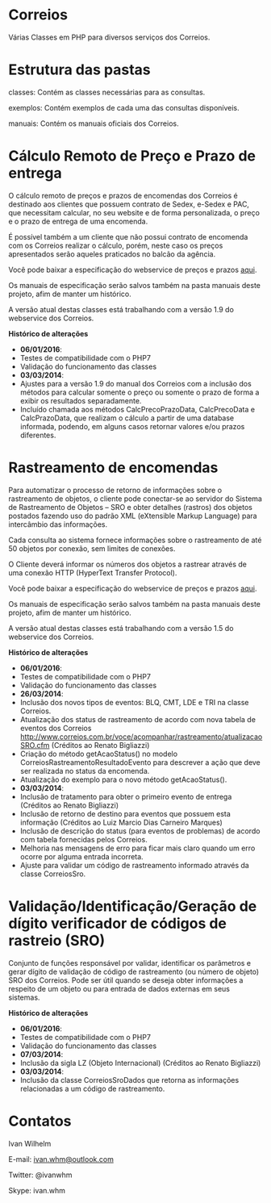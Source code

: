 Correios
========

Várias Classes em PHP para diversos serviços dos Correios.

Estrutura das pastas
====================

classes: Contém as classes necessárias para as consultas.

exemplos: Contém exemplos de cada uma das consultas disponíveis.

manuais: Contém os manuais oficiais dos Correios.


Cálculo Remoto de Preço e Prazo de entrega
==========================================

O cálculo remoto de preços e prazos de encomendas dos Correios é destinado aos clientes que possuem contrato de Sedex, e-Sedex e PAC, que necessitam calcular, no seu website e de forma personalizada, o preço e o prazo de entrega de uma encomenda.
 
É possível também a um cliente que não possui contrato de encomenda com os Correios realizar o cálculo, porém, neste caso os preços apresentados serão aqueles praticados no balcão da agência.

Você pode baixar a especificação do webservice de preços e prazos [aqui](http://www.correios.com.br/webServices/PDF/SCPP_manual_implementacao_calculo_remoto_de_precos_e_prazos.pdf).

Os manuais de especificação serão salvos também na pasta manuais deste projeto, afim de manter um histórico.

A versão atual destas classes está trabalhando com a versão 1.9 do webservice dos Correios.

**Histórico de alterações**

* **06/01/2016**:
* Testes de compatibilidade com o PHP7
* Validação do funcionamento das classes
* **03/03/2014**: 
* Ajustes para a versão 1.9 do manual dos Correios com a inclusão dos métodos para calcular somente o preço ou somente o prazo de forma a exibir os resultados separadamente.
* Incluído chamada aos métodos CalcPrecoPrazoData, CalcPrecoData e CalcPrazoData, que realizam o cálculo a partir de uma database informada, podendo, em alguns casos retornar valores e/ou prazos diferentes.

Rastreamento de encomendas
==========================

Para automatizar o processo de retorno de informações sobre o rastreamento de objetos, o cliente pode conectar-se ao servidor do Sistema de Rastreamento de Objetos – SRO e obter detalhes (rastros) dos objetos postados fazendo uso do padrão XML (eXtensible Markup Language) para intercâmbio das informações.

Cada consulta ao sistema fornece informações sobre o rastreamento de até 50 objetos por conexão, sem limites de conexões.

O Cliente deverá informar os números dos objetos a rastrear através de uma conexão HTTP (HyperText Transfer Protocol).

Você pode baixar a especificação do webservice de preços e prazos [aqui](http://blog.correios.com.br/comercioeletronico/wp-content/uploads/2011/10/Guia-Tecnico-Rastreamento-XML-Cliente-Vers%C3%A3o-e-commerce-v-1-5.pdf).

Os manuais de especificação serão salvos também na pasta manuais deste projeto, afim de manter um histórico.

A versão atual destas classes está trabalhando com a versão 1.5 do webservice dos Correios.

**Histórico de alterações**

* **06/01/2016**:
* Testes de compatibilidade com o PHP7
* Validação do funcionamento das classes
* **26/03/2014**:
* Inclusão dos novos tipos de eventos: BLQ, CMT, LDE e TRI na classe Correios.
* Atualização dos status de rastreamento de acordo com nova tabela de eventos dos Correios http://www.correios.com.br/voce/acompanhar/rastreamento/atualizacaoSRO.cfm (Créditos ao Renato Bigliazzi)
* Criação do método getAcaoStatus() no modelo CorreiosRastreamentoResultadoEvento para descrever a ação que deve ser realizada no status da encomenda.
* Atualização do exemplo para o novo método getAcaoStatus().
* **03/03/2014**:
* Inclusão de tratamento para obter o primeiro evento de entrega (Créditos ao Renato Bigliazzi)
* Inclusão de retorno de destino para eventos que possuem esta informação (Créditos ao Luiz Marcio Dias Carneiro Marques)
* Inclusão de descrição do status (para eventos de problemas) de acordo com tabela fornecidas pelos Correios.
* Melhoria nas mensagens de erro para ficar mais claro quando um erro ocorre por alguma entrada incorreta.
* Ajuste para validar um código de rastreamento informado através da classe CorreiosSro.


Validação/Identificação/Geração de dígito verificador de códigos de rastreio (SRO)
==================================================================================

Conjunto de funções responsável por validar, identificar os parâmetros e gerar dígito de validação
de código de rastreamento (ou número de objeto) SRO dos Correios. Pode ser útil quando se deseja obter
informações a respeito de um objeto ou para entrada de dados externas em seus sistemas.

**Histórico de alterações**

* **06/01/2016**:
* Testes de compatibilidade com o PHP7
* Validação do funcionamento das classes
* **07/03/2014**:
* Inclusão da sigla LZ (Objeto Internacional) (Créditos ao Renato Bigliazzi)
* **03/03/2014**:
* Inclusão da classe CorreiosSroDados que retorna as informações relacionadas a um código de rastreamento.

Contatos
========

Ivan Wilhelm

E-mail: ivan.whm@outlook.com

Twitter: @ivanwhm

Skype: ivan.whm